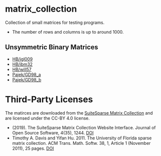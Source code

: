 # matrix_collection

Collection of small matrices for testing programs.
* The number of rows and columns is up to around 1000.

## Unsymmetric Binary Matrices
* [HB/jgl009](https://sparse.tamu.edu/HB/jgl009)
* [HB/ibm32](https://sparse.tamu.edu/HB/ibm32)
* [HB/will57](https://sparse.tamu.edu/HB/will57)
* [Pajek/GD98_a](https://sparse.tamu.edu/Pajek/GD98_a)
* [Pajek/GD98_b](https://sparse.tamu.edu/Pajek/GD98_b)

# Third-Party Licenses

The matirces are downloaded from the [SuiteSparse Matrix Collection](https://sparse.tamu.edu/) and are licensed under the CC-BY 4.0 license.

* (2019). The SuiteSparse Matrix Collection Website Interface. Journal of Open Source Software, 4(35), 1244. [DOI](https://doi.org/10.21105/joss.01244)
* Timothy A. Davis and Yifan Hu. 2011. The University of Florida sparse matrix collection. ACM Trans. Math. Softw. 38, 1, Article 1 (November 2011), 25 pages. [DOI](https://doi.org/10.1145/2049662.2049663)

